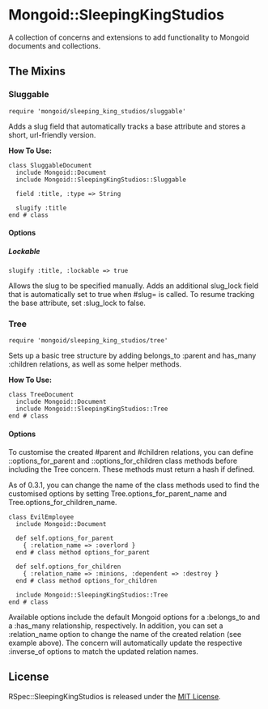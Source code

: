 # Mongoid::SleepingKingStudios

A collection of concerns and extensions to add functionality to Mongoid
documents and collections.

## The Mixins

### Sluggable

    require 'mongoid/sleeping_king_studios/sluggable'

Adds a slug field that automatically tracks a base attribute and stores a
short, url-friendly version.

**How To Use:**

    class SluggableDocument
      include Mongoid::Document
      include Mongoid::SleepingKingStudios::Sluggable

      field :title, :type => String

      slugify :title
    end # class

#### Options

##### Lockable

    slugify :title, :lockable => true

Allows the slug to be specified manually. Adds an additional slug_lock field
that is automatically set to true when #slug= is called. To resume tracking the
base attribute, set :slug_lock to false.

### Tree

    require 'mongoid/sleeping_king_studios/tree'

Sets up a basic tree structure by adding belongs_to :parent and has_many
:children relations, as well as some helper methods.

**How To Use:**

    class TreeDocument
      include Mongoid::Document
      include Mongoid::SleepingKingStudios::Tree
    end # class

#### Options

To customise the created #parent and #children relations, you can define
::options_for_parent and ::options_for_children class methods before including
the Tree concern. These methods must return a hash if defined.

As of 0.3.1, you can change the name of the class methods used to find the
customised options by setting Tree.options_for_parent_name and
Tree.options_for_children_name.

    class EvilEmployee
      include Mongoid::Document

      def self.options_for_parent
        { :relation_name => :overlord }
      end # class method options_for_parent

      def self.options_for_children
        { :relation_name => :minions, :dependent => :destroy }
      end # class method options_for_children

      include Mongoid::SleepingKingStudios::Tree
    end # class

Available options include the default Mongoid options for a :belongs_to and a
:has_many relationship, respectively. In addition, you can set a :relation_name
option to change the name of the created relation (see example above). The
concern will automatically update the respective :inverse_of options to match
the updated relation names.

## License

RSpec::SleepingKingStudios is released under the
[MIT License](http://www.opensource.org/licenses/MIT).
